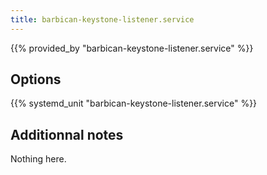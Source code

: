 ```yaml
---
title: barbican-keystone-listener.service
---
```


{{% provided_by "barbican-keystone-listener.service" %}}

## Options

{{% systemd_unit "barbican-keystone-listener.service" %}}

## Additionnal notes

Nothing here.